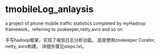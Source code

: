 # tmobileLog_anlaysis
a project of phone mobile traffic statistics completed by myHadoop framework，referring to zookeeper,netty,avro and so on

手写hadoop框架，实现了电信日志分析功能。
底层使用zookeeper Curator, netty, avro构建。
详细步骤见steps.txt。
